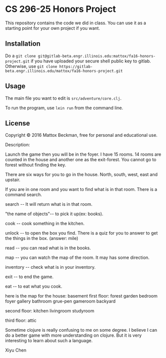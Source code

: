 # CS 296-25 Honors Project

This repository contains the code we did in class.  You can
use it as a starting point for your own project if you want.

## Installation

Do a `git clone git@gitlab-beta.engr.illinois.edu:mattox/fa16-honors-project.git` if you have uploaded your secure shell public key to gitlab.  Otherwise, use `git clone https://gitlab-beta.engr.illinois.edu/mattox/fa16-honors-project.git`

## Usage

The main file you want to edit is `src/adventure/core.clj`.

To run the program, use `lein run` from the command line.


## License

Copyright © 2016 Mattox Beckman, free for personal and educational use.

Description:

Launch the game then you will be in the foyer. I have 15 rooms. 14 rooms are counted in the house and another one as the exit-forest. You cannot go to  forest without finding the key.

There are six ways for you to go in the house. North, south, west, east and upstair.

If you are in one room and you want to find what is in that room. There is a command search. 

search -- It will return what is in that room.

"the name of objects"-- to pick it up(ex: books). 

cook -- cook something in the kitchen.

unlock -- to open the box you find. There is a quiz for you to answer to get the things in the box. (answer: mile)

read -- you can read what is in the books.

map -- you can watch the map of the room. It may has some direction.

inventory -- check what is in your inventory.

exit -- to end the game.

eat -- to eat what you cook.

here is the map for the house:
                        basement
first floor:
            forest
            garden
bedroom     foyer       gallery
bathroom    grue-pen    gameroom
            backyard

second floor:
kitchen     livingroom  studyroom

third floor:
            attic


Sometime clojure is really confusing to me on some degree. I believe I can do a better game with more understanding on clojure. But it is very interesting to learn about such a language.

Xiyu Chen